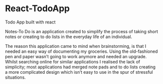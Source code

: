 # React-TodoApp
Todo App built with react

Notes-To Do is an application created to simplify the process of taking short notes or creating to do lists in the everyday life of an individual.

The reason this application came to mind when brainstorming, is that I needed an easy way of documenting my groceries. Using the old-fashioned pen and paper wasn’t going to work anymore and needed an upgrade. Whilst searching online for similar applications I realised the lack of simplicity; most applications had merged note pads and to do lists creating a more complicated design which isn’t easy to use in the spur of stressful situations. 
